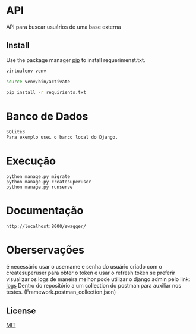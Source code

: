 # API

API para buscar usuários de uma base externa

## Install

Use the package manager [pip](https://pip.pypa.io/en/stable/) to install requerimenst.txt.

```bash
virtualenv venv
```

```bash
source venv/bin/activate
```

```bash
pip install -r requirients.txt
```

# Banco de Dados

```
SQlite3
Para exemplo usei o banco local do Django.
```

# Execução

```
python manage.py migrate
python manage.py createsuperuser
python manage.py runserve
```

# Documentação

```
http://localhost:8000/swagger/
```

# Oberservações

é necessário usar o username e senha do usuário criado com o createsuperuser para obter o token e usar o refresh token
se preferir visualizar os logs de maneira melhor pode utilizar o django admin pelo link: 
[logs](http://localhost:8000/admin/drf_api_logger/apilogsmodel/)
Dentro do repositório a um collection do postman para auxiliar nos testes. (Framework.postman_collection.json)


## License
[MIT](https://choosealicense.com/licenses/mit/)
